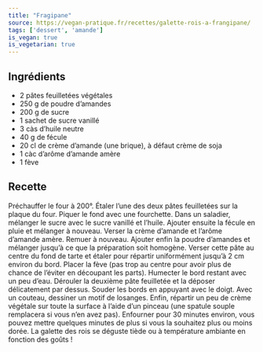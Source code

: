 ```yaml
---
title: "Fragipane"
source: https://vegan-pratique.fr/recettes/galette-rois-a-frangipane/
tags: ['dessert', 'amande']
is_vegan: true
is_vegetarian: true
---
```


## Ingrédients

- 2 pâtes feuilletées végétales
- 250 g de poudre d’amandes
- 200 g de sucre
- 1 sachet de sucre vanillé
- 3 càs d’huile neutre
- 40 g de fécule
- 20 cl de crème d’amande (une brique), à défaut crème de soja
- 1 càc d’arôme d’amande amère
- 1 fève

## Recette

Préchauffer le four à 200°.
Étaler l’une des deux pâtes feuilletées sur la plaque du four. Piquer le fond avec une fourchette.
Dans un saladier, mélanger le sucre avec le sucre vanillé et l’huile.
Ajouter ensuite la fécule en pluie et mélanger à nouveau.
Verser la crème d’amande et l’arôme d’amande amère. Remuer à nouveau.
Ajouter enfin la poudre d’amandes et mélanger jusqu’à ce que la préparation soit homogène.
Verser cette pâte au centre du fond de tarte et étaler pour répartir uniformément jusqu’à 2 cm environ du bord. Placer la fève (pas trop au centre pour avoir plus de chance de l’éviter en découpant les parts). Humecter le bord restant avec un peu d’eau.
Dérouler la deuxième pâte feuilletée et la déposer délicatement par dessus. Souder les bords en appuyant avec le doigt.
Avec un couteau, dessiner un motif de losanges.
Enfin, répartir un peu de crème végétale sur toute la surface à l’aide d’un pinceau (une spatule souple remplacera si vous n’en avez pas).
Enfourner pour 30 minutes environ, vous pouvez mettre quelques minutes de plus si vous la souhaitez plus ou moins dorée.
La galette des rois se déguste tiède ou à température ambiante en fonction des goûts !